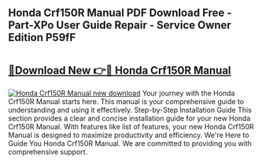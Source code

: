 ## Honda Crf150R Manual PDF Download Free - Part-XPo User Guide Repair - Service Owner Edition P59fF

# <h2><a href="http://bc21582.oget.top/?id=Honda+Crf150R+Manual">🔗Download New 👉🔴 Honda Crf150R Manual</a></h2>

[![Honda Crf150R Manual new download](https://i.imgur.com/5g1atiW.png)](http://bc21582.oget.top/?id=Honda+Crf150R+Manual)
Your journey with the Honda Crf150R Manual starts here. This manual is your comprehensive guide to understanding and using it effectively. Step-by-Step Installation Guide This section provides a clear and concise installation guide for your new Honda Crf150R Manual. With features like list of features, your new Honda Crf150R Manual is designed to maximize productivity and efficiency. We're Here to Guide You Honda Crf150R Manual. We are committed to providing you with comprehensive support.
